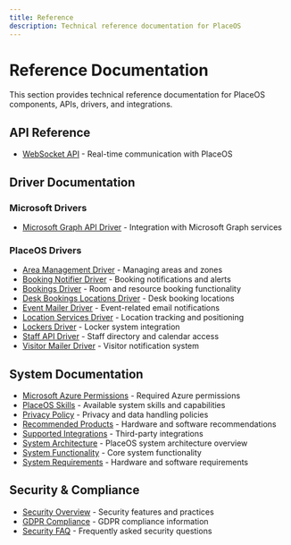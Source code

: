 ```yaml
---
title: Reference
description: Technical reference documentation for PlaceOS
---
```


# Reference Documentation

This section provides technical reference documentation for PlaceOS components, APIs, drivers, and integrations.

## API Reference
- [WebSocket API](api/websocket) - Real-time communication with PlaceOS

## Driver Documentation

### Microsoft Drivers
- [Microsoft Graph API Driver](drivers/microsoft/graph-api) - Integration with Microsoft Graph services

### PlaceOS Drivers
- [Area Management Driver](drivers/placeos/area_management) - Managing areas and zones
- [Booking Notifier Driver](drivers/placeos/booking_notifier) - Booking notifications and alerts
- [Bookings Driver](drivers/placeos/bookings) - Room and resource booking functionality
- [Desk Bookings Locations Driver](drivers/placeos/desk_bookings_locations) - Desk booking locations
- [Event Mailer Driver](drivers/placeos/event_mailer) - Event-related email notifications
- [Location Services Driver](drivers/placeos/location_services) - Location tracking and positioning
- [Lockers Driver](drivers/placeos/lockers) - Locker system integration
- [Staff API Driver](drivers/placeos/staff_api) - Staff directory and calendar access
- [Visitor Mailer Driver](drivers/placeos/visitor-mailer) - Visitor notification system

## System Documentation
- [Microsoft Azure Permissions](microsoft-azure-permissions) - Required Azure permissions
- [PlaceOS Skills](placeos-skills) - Available system skills and capabilities
- [Privacy Policy](privacy-policy) - Privacy and data handling policies
- [Recommended Products](recommended-products) - Hardware and software recommendations
- [Supported Integrations](supported-integrations) - Third-party integrations
- [System Architecture](system-architecture) - PlaceOS system architecture overview
- [System Functionality](system-functionality) - Core system functionality
- [System Requirements](system-requirements) - Hardware and software requirements

## Security & Compliance
- [Security Overview](security-compliance/security) - Security features and practices
- [GDPR Compliance](security-compliance/gdpr) - GDPR compliance information
- [Security FAQ](security-compliance/faq) - Frequently asked security questions
